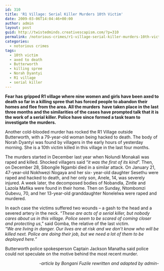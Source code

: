 ```yaml
---
id: 310
title: 'R1 Village: Serial Killer Murders 10th Victim'
date: 2009-03-06T14:04:46+00:00
author: admin
layout: post
guid: http://twistedminds.creativescapism.com/?p=310
permalink: /notorious-crimes/r1-village-serial-killer-murders-10th-victim/
categories:
  - notorious crimes
tags:
  - 10th victim
  - axed to death
  - Butterworth
  - killing spree
  - Norah Dyantyi
  - R1 village
  - serial killer
---
```

<p class="dropcap-first">
  <strong>Fear has gripped R1 village where nine women and girls have been axed to death so far in a killing spree that has forced people to abandon their homes and flee from the area. All the murders  have taken place in the last three months and the similarities of the cases have prompted talk that it is the work of a serial killer. Police have since formed a task team to investigate the murders.</strong>
</p>

Another cold-blooded murder has rocked the R1 Village outside Butterworth, with a 79-year-old woman being hacked to death. The body of Norah Dyantyi was found by villagers in the early hours of yesterday morning. She is a 10th victim killed in this village in the last four months.

The murders started in December last year when Nolundi Monakali was raped and killed. Shocked villagers said “_it was the first of its kind_”. Then, on December 28, Sibongile Ngambi died in a similar attack. On January 21, 47-year-old Nokhwezi Nogaya and her six- year-old daughter Sesethu were raped and hacked to death, and her only son, Anele, 14, was severely injured. A week later, the decomposed bodies of Nobandla, Zintle and Lazola Mafika were found in their home. Then on Sunday, Ntombomzi Gubevu, 70, and her 13-year-old granddaughter Nonelelwa were raped and murdered.

In each case the victims suffered two wounds – a gash to the head and a severed artery in the neck. “_These are acts of a serial killer, but nobody cares about us in this village. Police seem to be scared of coming closer and protecting us_,” said Gomba, the relative of the last victim.  
_“We are living in danger. Our lives are at risk and we don’t know who will be killed next. Police are doing their job, but we need a lot of them to be deployed here.”_

Butterworth police spokesperson Captain Jackson Manatha said police could not speculate on the motive behind the most recent murder.

<p style="text-align: right;">
  <em>-article by Bongani Fuzile rewritten and adapted by admin-</em>
</p>